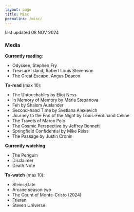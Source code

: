 ```yaml
---
layout: page
title: Misc
permalink: /misc/
---
```

last updated 08 NOV 2024

### Media
**Currently reading**:
- Odyssee, Stephen Fry
- Treasure Island, Robert Louis Stevenson
- The Great Escape, Angus Deacon

**To-read** (max 10):
- The Untouchables by Eliot Ness
- In Memory of Memory by Maria Stepanova
- Feh by Shalom Auslander
- Second-hand Time by Svetlana Alexievich
- Journey to the End of the Night by Louis-Ferdinand Céline
- The Travels of Marco Polo
- The Cosmic Perspective by Jeffrey Bennett
- Springfield Confidential by Mike Reiss
- The Passage by Justin Cronin

**Currently watching**
- The Penguin
- Disclaimer
- Death Note

**To-watch** (max 10):
- Steins;Gate
- Arcane season two
- The Count of Monte-Cristo (2024)
- Frieren
- Steven Universe